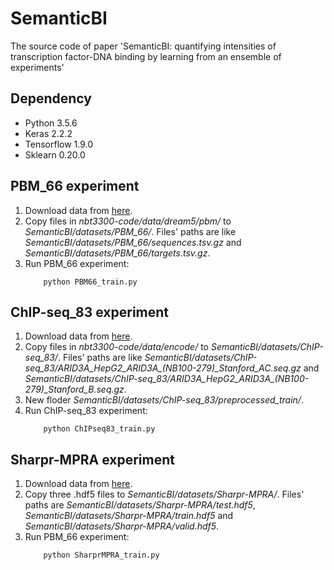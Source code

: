 # SemanticBI
The source code of paper 'SemanticBI: quantifying intensities of transcription factor-DNA binding by learning from an ensemble of experiments'

## Dependency 
* Python 3.5.6
* Keras 2.2.2
* Tensorflow 1.9.0
* Sklearn 0.20.0

## PBM_66 experiment
1. Download data from [here](http://tools.genes.toronto.edu/deepbind/nbtcode/).
2. Copy files in *nbt3300-code/data/dream5/pbm/* to *SemanticBI/datasets/PBM_66/*. Files' paths are like *SemanticBI/datasets/PBM_66/sequences.tsv.gz* and *SemanticBI/datasets/PBM_66/targets.tsv.gz*.
3. Run PBM_66 experiment:
    ```
        python PBM66_train.py
    ```

## ChIP-seq_83 experiment
1. Download data from [here](http://tools.genes.toronto.edu/deepbind/nbtcode/).
2. Copy files in *nbt3300-code/data/encode/* to *SemanticBI/datasets/ChIP-seq_83/*. Files' paths are like *SemanticBI/datasets/ChIP-seq_83/ARID3A_HepG2_ARID3A_(NB100-279)_Stanford_AC.seq.gz* and *SemanticBI/datasets/ChIP-seq_83/ARID3A_HepG2_ARID3A_(NB100-279)_Stanford_B.seq.gz*.
3. New floder *SemanticBI/datasets/ChIP-seq_83/preprocessed_train/*.
4. Run ChIP-seq_83 experiment:
    ```
        python ChIPseq83_train.py
    ```

## Sharpr-MPRA experiment
1. Download data from [here](http://mitra.stanford.edu/kundaje/projects/mpra/data/).
2. Copy three .hdf5 files to *SemanticBI/datasets/Sharpr-MPRA/*. Files' paths are *SemanticBI/datasets/Sharpr-MPRA/test.hdf5*, *SemanticBI/datasets/Sharpr-MPRA/train.hdf5* and *SemanticBI/datasets/Sharpr-MPRA/valid.hdf5*.
3. Run PBM_66 experiment:
    ```
        python SharprMPRA_train.py
    ```
